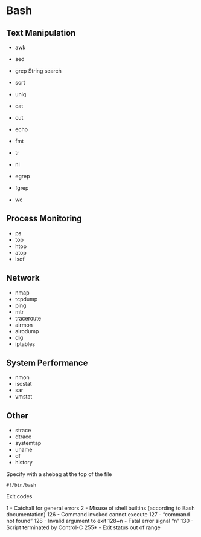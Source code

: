 # Bash 

## Text Manipulation 

- awk
- sed

- grep
String search

- sort
- uniq
- cat
- cut
- echo 
- fmt
- tr
- nl
- egrep
- fgrep
- wc

## Process Monitoring

- ps
- top
- htop
- atop
- lsof

## Network

- nmap
- tcpdump
- ping
- mtr
- traceroute
- airmon
- airodump
- dig
- iptables

## System Performance

- nmon
- isostat
- sar
- vmstat

## Other

- strace
- dtrace
- systemtap
- uname
- df
- history

Specify with a shebag at the top of the file

```
#!/bin/bash
```

Exit codes

1 - Catchall for general errors
2 - Misuse of shell builtins (according to Bash documentation)
126 - Command invoked cannot execute
127 - “command not found”
128 - Invalid argument to exit
128+n - Fatal error signal “n”
130 - Script terminated by Control-C
255\* - Exit status out of range
